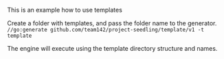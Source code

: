 This is an example how to use templates

Create a folder with templates, and pass the folder name to the generator.
`//go:generate github.com/team142/project-seedling/template/v1 -t template`

The engine will execute using the template directory structure and names.